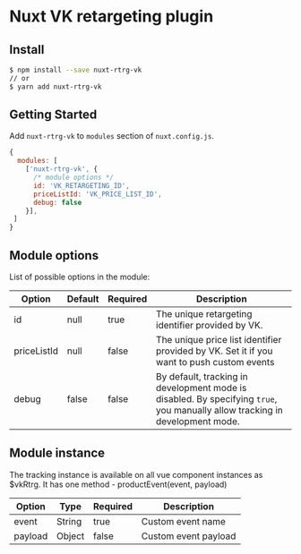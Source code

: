 # Nuxt VK retargeting plugin

## Install

```bash
$ npm install --save nuxt-rtrg-vk
// or
$ yarn add nuxt-rtrg-vk
```

## Getting Started

Add `nuxt-rtrg-vk` to `modules` section of `nuxt.config.js`.

```js
{
  modules: [
    ['nuxt-rtrg-vk', {
      /* module options */
      id: 'VK_RETARGETING_ID', 
      priceListId: 'VK_PRICE_LIST_ID', 
      debug: false
    }],
 ]
}
```

## Module options

List of possible options in the module:

| Option   | Default  | Required | Description                                                                               |
|----------|----------|----------|-------------------------------------------------------------------------------------------|
| id  | null     | true     | The unique retargeting identifier provided by VK.                                         |
| priceListId  | null     | false     | The unique price list identifier provided by VK. Set it if you want to push custom events                                        |
| debug    | false | false    | By default, tracking in development mode is disabled. By specifying `true`, you manually allow tracking in development mode.                                                               |

## Module instance
The tracking instance is available on all vue component instances as $vkRtrg. 
It has one method - productEvent(event, payload)

| Option   | Type     | Required | Description                                                                               |
|----------|----------|----------|-------------------------------------------------------------------------------------------|
| event    | String   | true     | Custom event name 
| payload  | Object   | false    | Custom event payload 